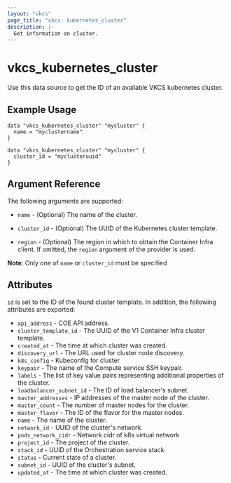 ```yaml
---
layout: "vkcs"
page_title: "vkcs: kubernetes_cluster"
description: |-
  Get information on cluster.
---
```


# vkcs\_kubernetes\_cluster

Use this data source to get the ID of an available VKCS kubernetes cluster.

## Example Usage
```hcl
data "vkcs_kubernetes_cluster" "mycluster" {
  name = "myclustername"
}
```
```hcl
data "vkcs_kubernetes_cluster" "mycluster" {
  cluster_id = "myclusteruuid"
}
```

## Argument Reference

The following arguments are supported:

* `name` - (Optional) The name of the cluster.

* `cluster_id` - (Optional) The UUID of the Kubernetes cluster
    template.

* `region` - (Optional) The region in which to obtain the Container Infra
    client.
    If omitted, the `region` argument of the provider is used.
        
**Note**: Only one of `name` or `cluster_id` must be specified

    
## Attributes
`id` is set to the ID of the found cluster template. In addition, the following
attributes are exported:

* `api_address` - COE API address.
* `cluster_template_id` - The UUID of the V1 Container Infra cluster template.
* `created_at` - The time at which cluster was created.
* `discovery_url` - The URL used for cluster node discovery.
* `k8s_config` - Kubeconfig for cluster
* `keypair` - The name of the Compute service SSH keypair.
* `labels` - The list of key value pairs representing additional properties of the cluster.
* `loadbalancer_subnet_id` - The ID of load balancer's subnet.
* `master_addresses` - IP addresses of the master node of the cluster.
* `master_count` - The number of master nodes for the cluster.
* `master_flavor` - The ID of the flavor for the master nodes.
* `name` - The name of the cluster.
* `network_id` - UUID of the cluster's network.
* `pods_network_cidr` - Network cidr of k8s virtual network
* `project_id` - The project of the cluster.
* `stack_id` - UUID of the Orchestration service stack.
* `status` - Current state of a cluster.
* `subnet_id` - UUID of the cluster's subnet.
* `updated_at` - The time at which cluster was created.
